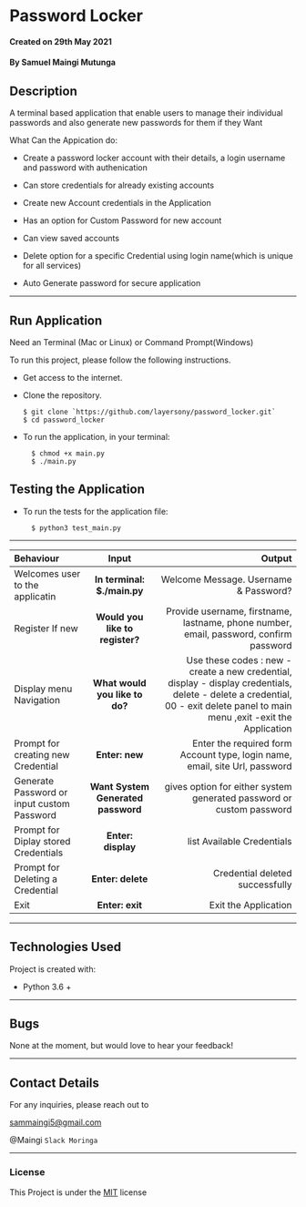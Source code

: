 # Password Locker

#### Created on 29th May 2021
#### By Samuel Maingi Mutunga

## Description 

A terminal based application that enable users to manage their individual passwords and also generate new passwords for them if they Want

What Can the Appication do:

* Create a password locker account with their details, a login username and password with authenication

* Can store credentials for already existing accounts

* Create new Account credentials in the Application

* Has an option for Custom Password for new account

* Can view saved accounts 

* Delete option for a specific Credential using login name(which is unique for all services)

* Auto Generate password for secure application 


---

## Run Application
Need an Terminal (Mac or Linux) or Command Prompt(Windows)

To run this project, please follow the following instructions.
* Get access to the internet.
* Clone the repository.

      $ git clone `https://github.com/layersony/password_locker.git`
      $ cd password_locker

* To run the application, in your terminal:

        $ chmod +x main.py
        $ ./main.py

## Testing the Application
* To run the tests for the application file:

        $ python3 test_main.py

---

| Behaviour | Input | Output |
| :---------------- | :---------------: | ------------------: |
| Welcomes user to the applicatin | **In terminal: $./main.py** | Welcome Message. Username & Password? |
| Register If new | **Would you like to register?** | Provide username, firstname, lastname, phone number, email, password, confirm password |
| Display menu Navigation | **What would you like to do?** | Use these codes : new - create a new credential, display - display credentials, delete - delete a credential, 00 - exit delete panel to main menu ,exit -exit the Application  |
| Prompt for creating new Credential | **Enter: new** | Enter the required form Account type, login name, email, site Url, password |
| Generate Password or input custom Password | **Want System Generated password** | gives option for either system generated password or custom password |
| Prompt for Diplay stored Credentials | **Enter: display** | list Available Credentials |
| Prompt for Deleting a Credential | **Enter: delete** | Credential deleted successfully |
| Exit | **Enter: exit** | Exit the Application |


---
## Technologies Used
Project is created with:
* Python 3.6 +

---

## Bugs

None at the moment, but would love to hear your feedback!

---

## Contact Details
For any inquiries, please reach out to

sammaingi5@gmail.com

@Maingi `Slack Moringa`

---

### License
This Project is under the [MIT](LICENSE) license